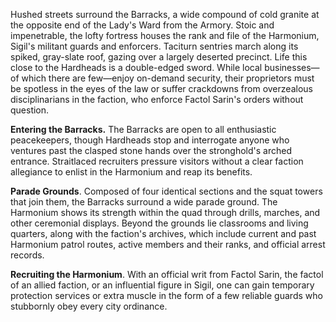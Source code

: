 Hushed streets surround the Barracks, a wide compound of cold granite at the opposite end of the Lady's Ward from the Armory. Stoic and impenetrable, the lofty fortress houses the rank and file of the Harmonium, Sigil's militant guards and enforcers. Taciturn sentries march along its spiked, gray-slate roof, gazing over a largely deserted precinct. Life this close to the Hardheads is a double-edged sword. While local businesses—of which there are few—enjoy on-demand security, their proprietors must be spotless in the eyes of the law or suffer crackdowns from overzealous disciplinarians in the faction, who enforce Factol Sarin's orders without question.

**Entering the Barracks.** The Barracks are open to all enthusiastic peacekeepers, though Hardheads stop and interrogate anyone who ventures past the clasped stone hands over the stronghold's arched entrance. Straitlaced recruiters pressure visitors without a clear faction allegiance to enlist in the Harmonium and reap its benefits.

**Parade Grounds**. Composed of four identical sections and the squat towers that join them, the Barracks surround a wide parade ground. The Harmonium shows its strength within the quad through drills, marches, and other ceremonial displays. Beyond the grounds lie classrooms and living quarters, along with the faction's archives, which include current and past Harmonium patrol routes, active members and their ranks, and official arrest records.

**Recruiting the Harmonium**. With an official writ from Factol Sarin, the factol of an allied faction, or an influential figure in Sigil, one can gain temporary protection services or extra muscle in the form of a few reliable guards who stubbornly obey every city ordinance.
